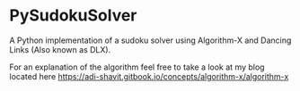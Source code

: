 # PySudokuSolver
A Python implementation of a sudoku solver using Algorithm-X and Dancing Links (Also known as DLX).

For an explanation of the algorithm feel free to take a look at my blog located here https://adi-shavit.gitbook.io/concepts/algorithm-x/algorithm-x
